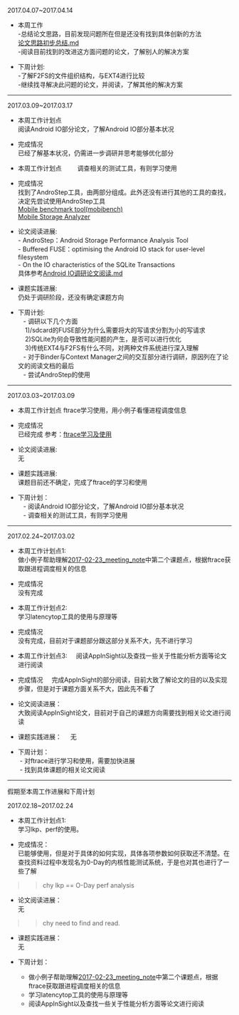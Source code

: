 2017.04.07~2017.04.14   
- 本周工作    
 -总结论文思路，目前发现问题所在但是还没有找到具体创新的方法    
[论文思路初步总结.md](https://github.com/openthos/research-analysis/blob/master/developers/%E9%99%B6%E7%90%9B%E5%B5%98/%E8%AE%BA%E6%96%87%E6%80%9D%E8%B7%AF%E6%80%BB%E7%BB%93.md)    
 -阅读目前找到的改进这方面问题的论文，了解别人的解决方案
 
- 下周计划:     
 -了解F2FS的文件组织结构，与EXT4进行比较    
 -继续找寻解决此问题的论文，并阅读，了解其他的解决方案    
___
2017.03.09~2017.03.17
- 本周工作计划点    
阅读Android IO部分论文，了解Android IO部分基本状况     

- 完成情况      
已经了解基本状况，仍需进一步调研并思考能够优化部分    

- 本周工作计划点        
调查相关的测试工具，有则学习使用    

- 完成情况    
找到了AndroStep工具，由两部分组成。此外还没有进行其他的工具的查找，决定先尝试使用AndroStep工具          
[Mobile benchmark tool(mobibench)](https://github.com/ESOS-Lab/Mobibench)    
[Mobile Storage Analyzer](https://github.com/ESOS-Lab/MOST)    

- 论文阅读进展:    
 - AndroStep：Android Storage Performance Analysis Tool    
 - Buffered FUSE：optimising the Android IO stack for user-level filesystem    
 - On the IO characteristics of the SQLite Transactions       
 具体参考[Android IO调研论文阅读.md](https://github.com/openthos/research-analysis/blob/master/developers/%E9%99%B6%E7%90%9B%E5%B5%98/Android%20IO%E8%B0%83%E7%A0%94%E8%AE%BA%E6%96%87%E9%98%85%E8%AF%BB.md)
 
 
- 课题实践进展:     
仍处于调研阶段，还没有确定课题方向    

- 下周计划:    
    - 调研以下几个方面      
        1)/sdcard的FUSE部分为什么需要将大的写请求分割为小的写请求    
        2)SQLite为何会导致性能问题的产生，是否可以进行优化     
        3)传统EXT4与F2FS有什么不同，对两种文件系统进行深入理解     
    - 对于Binder与Context Manager之间的交互部分进行调研，原因列在了论文的阅读文档的最后   
    - 尝试AndroStep的使用   
___
2017.03.03~2017.03.09
- 本周工作计划点
ftrace学习使用，用小例子看懂进程调度信息     

- 完成情况      
已经完成
参考：[ftrace学习及使用](https://github.com/openthos/research-analysis/blob/master/developers/%E9%99%B6%E7%90%9B%E5%B5%98/Ftrace%E5%AD%A6%E4%B9%A0%E5%8F%8A%E4%BD%BF%E7%94%A8.md)    

- 论文阅读进展:   
无

- 课题实践进展:   
课题目前还不确定，完成了ftrace的学习和使用

- 下周计划：     
    - 阅读Android IO部分论文，了解Android IO部分基本状况       
    - 调查相关的测试工具，有则学习使用
___
2017.02.24~2017.03.02
- 本周工作计划点1:    
做小例子帮助理解[2017-02-23_meeting_note](https://github.com/openthos/research-analysis/blob/master/discuss-records/2017-02-23_meeting_note.md?winzoom=1)中第二个课题点，根据ftrace获取跟进程调度相关的信息   
- 完成情况    
没有完成    

- 本周工作计划点2:      
学习latencytop工具的使用与原理等    
- 完成情况    
没有完成，目前对于课题部分跟这部分关系不大，先不进行学习    
    
- 本周工作计划点3:    
阅读AppInSight以及查找一些关于性能分析方面等论文进行阅读    
- 完成情况    
完成AppInSight的部分阅读，目前大致了解论文的目的以及实现步骤，但是对于课题方面关系不大，因此先不看了      
    
- 论文阅读进展：    
大致阅读AppInSight论文，目前对于自己的课题方向需要找到相关论文进行阅读

- 课题实践进展：    
无    
    
    
- 下周计划：    
  - 对ftrace进行学习和使用，需要加快进展    
  - 找到具体课题的相关论文阅读    
___

假期至本周工作进展和下周计划

2017.02.18~2017.02.24

- 本周工作计划点1:    
学习lkp、perf的使用。

- 完成情况：    
已能够使用，但是对于具体的如何实现，具体各项参数如何获取还不清楚。在查找资料过程中发现名为0-Day的内核性能测试系统，于是也对其也进行了一些了解    

 >> chy lkp == O-Day perf analysis
 
- 论文阅读进展：    
  无

>> chy need to find and read.

- 课题实践进展：    
  无

- 下周计划：    
  - 做小例子帮助理解[2017-02-23_meeting_note](https://github.com/openthos/research-analysis/blob/master/discuss-records/2017-02-23_meeting_note.md?winzoom=1)中第二个课题点，根据ftrace获取跟进程调度相关的信息    
  - 学习latencytop工具的使用与原理等
  - 阅读AppInSight以及查找一些关于性能分析方面等论文进行阅读


